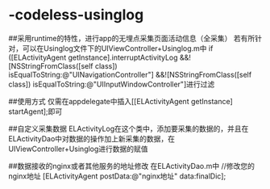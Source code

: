 # -codeless-usinglog
##采用runtime的特性，进行app的无埋点采集页面活动信息（全采集）
若有所针对，可以在Usinglog文件下的UIViewController+Usinglog.m中
if ([ELActivityAgent getInstance].interruptActivityLog
&&![NSStringFromClass([self class]) isEqualToString:@"UINavigationController"]
&&![NSStringFromClass([self class]) isEqualToString:@"UIInputWindowController"]进行过滤

##使用方式
仅需在appdelegate中插入[[ELActivityAgent getInstance] startAgent];即可

##自定义采集数据
ELActivityLog在这个类中，添加要采集的数据的，并且在ELActivityDao中对数据的操作加上新采集的数据，在UIViewController+Usinglog进行数据的赋值

##数据接收的nginx或者其他服务的地址修改
在ELActivityDao.m中
//修改您的nginx地址
[ELActivityAgent postData:@"nginx地址" data:finalDic];
